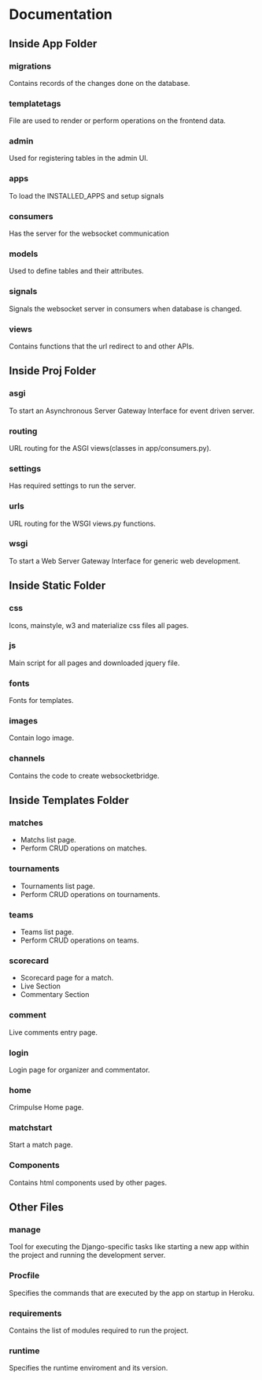 # Documentation
## Inside App Folder
### migrations
Contains records of the changes done on the database.
### templatetags
File are used to render or perform operations on the frontend data.
### admin
Used for registering tables in the admin UI.
### apps
To load the INSTALLED_APPS and setup signals
### consumers
Has the server for the websocket communication
### models
Used to define tables and their attributes.
### signals
Signals the websocket server in consumers when database is changed.
### views
Contains functions that the url redirect to and other APIs.
## Inside Proj Folder
### asgi
To start an Asynchronous Server Gateway Interface for event driven server.
### routing
URL routing for the ASGI views(classes in app/consumers.py).
### settings
Has required settings to run the server.
### urls
URL routing for the WSGI views.py functions.
### wsgi
To start a Web Server Gateway Interface for generic web development.
## Inside Static Folder
### css
Icons, mainstyle, w3 and materialize css files all pages.
### js
Main script for all pages and downloaded jquery file.
### fonts
Fonts for templates.
### images
Contain logo image.
### channels
Contains the code to create websocketbridge.
## Inside Templates Folder
### matches
 * Matchs list page.
 * Perform CRUD operations on matches.
### tournaments
 * Tournaments list page.
 * Perform CRUD operations on tournaments.
### teams
 * Teams list page.
 * Perform CRUD operations on teams.
### scorecard
 * Scorecard page for a match.
 * Live Section
 * Commentary Section
### comment
 Live comments entry page. 
### login
 Login page for organizer and commentator. 
### home
 Crimpulse Home page. 
### matchstart
 Start a match page. 
### Components
 Contains html components used by other pages.
## Other Files
### manage
 Tool for executing the Django-specific tasks like starting a new app within the project and running the development server.
 ### Procfile
 Specifies the commands that are executed by the app on startup in Heroku.
 ### requirements
 Contains the list of modules required to run the project.
 ### runtime 
 Specifies the runtime enviroment and its version. 
